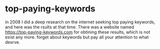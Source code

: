 # top-paying-keywords

in 2008 I did a deep research on the internet seeking top paying keywords, and here was the rsults at that time. There was a website named https://top-paying-keywords.com for obtining these results, which is not exist any more. forget about keywords but pay all your attention to what desrve.

